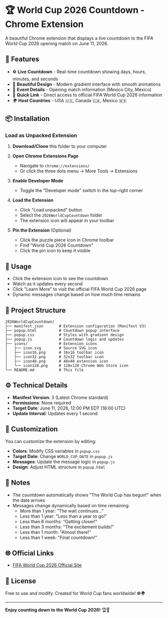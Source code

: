 # 🏆 World Cup 2026 Countdown - Chrome Extension

A beautiful Chrome extension that displays a live countdown to the FIFA World Cup 2026 opening match on June 11, 2026.

## 🎯 Features

- ⚽ **Live Countdown** - Real-time countdown showing days, hours, minutes, and seconds
- 🎨 **Beautiful Design** - Modern gradient interface with smooth animations
- 📅 **Event Details** - Opening match information (Mexico City, Mexico)
- 🔗 **Quick Link** - Direct access to official FIFA World Cup 2026 information
- 🌍 **Host Countries** - USA 🇺🇸, Canada 🇨🇦, Mexico 🇲🇽

## 📦 Installation

### Load as Unpacked Extension

1. **Download/Clone** this folder to your computer

2. **Open Chrome Extensions Page**
   - Navigate to `chrome://extensions/`
   - Or click the three dots menu → More Tools → Extensions

3. **Enable Developer Mode**
   - Toggle the "Developer mode" switch in the top-right corner

4. **Load the Extension**
   - Click "Load unpacked" button
   - Select the `2026WorldCupCountdown` folder
   - The extension icon will appear in your toolbar

5. **Pin the Extension** (Optional)
   - Click the puzzle piece icon in Chrome toolbar
   - Find "World Cup 2026 Countdown"
   - Click the pin icon to keep it visible

## 🚀 Usage

- Click the extension icon to see the countdown
- Watch as it updates every second
- Click "Learn More" to visit the official FIFA World Cup 2026 page
- Dynamic messages change based on how much time remains

## 📁 Project Structure

```
2026WorldCupCountdown/
├── manifest.json       # Extension configuration (Manifest V3)
├── popup.html          # Countdown popup interface
├── popup.css           # Styles with gradient design
├── popup.js            # Countdown logic and updates
├── icons/              # Extension icons
│   ├── icon.svg        # Source SVG icon
│   ├── icon16.png      # 16x16 toolbar icon
│   ├── icon32.png      # 32x32 toolbar icon
│   ├── icon48.png      # 48x48 extension icon
│   └── icon128.png     # 128x128 Chrome Web Store icon
└── README.md           # This file
```

## ⚙️ Technical Details

- **Manifest Version**: 3 (Latest Chrome standard)
- **Permissions**: None required
- **Target Date**: June 11, 2026, 12:00 PM EDT (16:00 UTC)
- **Update Interval**: Updates every 1 second

## 🎨 Customization

You can customize the extension by editing:

- **Colors**: Modify CSS variables in `popup.css`
- **Target Date**: Change `WORLD_CUP_DATE` in `popup.js`
- **Messages**: Update the message logic in `popup.js`
- **Design**: Adjust HTML structure in `popup.html`

## 📝 Notes

- The countdown automatically shows "The World Cup has begun!" when the date arrives
- Messages change dynamically based on time remaining:
  - More than 1 year: "The wait continues..."
  - Less than 1 year: "Less than a year to go!"
  - Less than 6 months: "Getting closer!"
  - Less than 3 months: "The excitement builds!"
  - Less than 1 month: "Almost there!"
  - Less than 1 week: "Final countdown!"

## 🌐 Official Links

- [FIFA World Cup 2026 Official Site](https://www.fifa.com/fifaplus/en/tournaments/mens/worldcup/canadamexicousa2026)

## 📄 License

Free to use and modify. Created for World Cup fans worldwide! ⚽🌍

---

**Enjoy counting down to the World Cup 2026!** 🏆🎉
